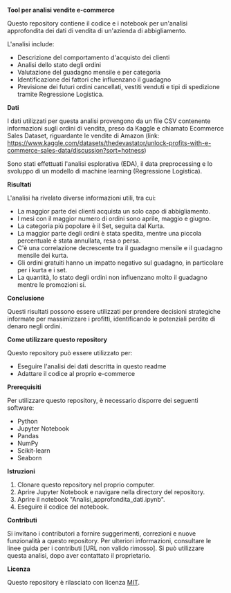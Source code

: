 **Tool per analisi vendite e-commerce**

Questo repository contiene il codice e i notebook per un'analisi approfondita dei dati di vendita di un'azienda di abbigliamento.

L'analisi include:

* Descrizione del comportamento d'acquisto dei clienti
* Analisi dello stato degli ordini
* Valutazione del guadagno mensile e per categoria
* Identificazione dei fattori che influenzano il guadagno
* Previsione dei futuri ordini cancellati, vestiti venduti e tipi di spedizione tramite Regressione Logistica.

**Dati**

I dati utilizzati per questa analisi provengono da un file CSV contenente informazioni sugli ordini di vendita, preso da Kaggle e chiamato Ecommerce Sales Dataset, riguardante le vendite di Amazon (link: https://www.kaggle.com/datasets/thedevastator/unlock-profits-with-e-commerce-sales-data/discussion?sort=hotness)

Sono stati effettuati l'analisi esplorativa (EDA), il data preprocessing e lo svoluppo di un modello di machine learning (Regressione Logistica).

**Risultati**

L'analisi ha rivelato diverse informazioni utili, tra cui:

* La maggior parte dei clienti acquista un solo capo di abbigliamento.
* I mesi con il maggior numero di ordini sono aprile, maggio e giugno.
* La categoria più popolare è il Set, seguita dal Kurta.
* La maggior parte degli ordini è stata spedita, mentre una piccola percentuale è stata annullata, resa o persa.
* C'è una correlazione decrescente tra il guadagno mensile e il guadagno mensile dei kurta.
* Gli ordini gratuiti hanno un impatto negativo sul guadagno, in particolare per i kurta e i set.
* La quantità, lo stato degli ordini non influenzano molto il guadagno mentre le promozioni si.

**Conclusione**

Questi risultati possono essere utilizzati per prendere decisioni strategiche informate per massimizzare i profitti, identificando le potenziali perdite di denaro negli ordini.

**Come utilizzare questo repository**

Questo repository può essere utilizzato per:

* Eseguire l'analisi dei dati descritta in questo readme
* Adattare il codice al proprio e-commerce

**Prerequisiti**

Per utilizzare questo repository, è necessario disporre dei seguenti software:

* Python
* Jupyter Notebook
* Pandas
* NumPy
* Scikit-learn
* Seaborn

**Istruzioni**

1. Clonare questo repository nel proprio computer.
2. Aprire Jupyter Notebook e navigare nella directory del repository.
3. Aprire il notebook "Analisi_approfondita_dati.ipynb".
4. Eseguire il codice del notebook.

**Contributi**

Si invitano i contributori a fornire suggerimenti, correzioni e nuove funzionalità a questo repository. Per ulteriori informazioni, consultare le linee guida per i contributi [URL non valido rimosso].
Si può utilizzare questa analisi, dopo aver contattato il proprietario.

**Licenza**

Questo repository è rilasciato con licenza [MIT](https://choosealicense.com/licenses/mit/).


